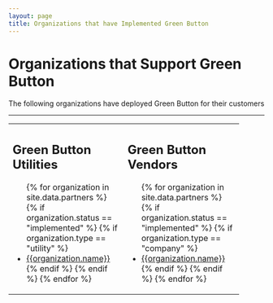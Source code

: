 ```yaml
---
layout: page
title: Organizations that have Implemented Green Button
---
```

<h1>Organizations that Support Green Button</h1>
<p>
The following organizations have deployed Green Button for their customers
<hr />
</p>
<table style="width:90%;">
<tr>
<td style="vertical-align:top;">
<h2>Green Button Utilities</h2>
<ul>
{% for organization in site.data.partners %}
  {% if organization.status == "implemented" %}
    {% if organization.type == "utility" %}
	  <li><a href="{{organiation.url}}" />{{organization.name}}</a></li>
    {% endif %}
  {% endif %}	  
{% endfor %}
</ul>
</td>
<td style="vertical-align:top;">
<h2>Green Button Vendors</h2>
<ul>
{% for organization in site.data.partners %}
  {% if organization.status == "implemented" %}
  {% if organization.type == "company" %}
  <li><a href="{{organiation.url}}" />{{organization.name}}</a></li>
  {% endif %}
  {% endif %}  
{% endfor %}
</ul>
</td>
</tr>
</table>
